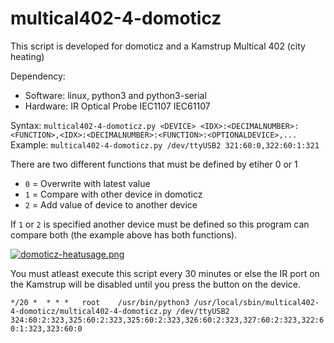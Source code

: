 # multical402-4-domoticz

This script is developed for domoticz and a Kamstrup Multical 402 (city heating)  

Dependency:
 * Software: linux, python3 and python3-serial  
 * Hardware: IR Optical Probe IEC1107 IEC61107  

Syntax:  `multical402-4-domoticz.py <DEVICE> <IDX>:<DECIMALNUMBER>:<FUNCTION>,<IDX>:<DECIMALNUMBER>:<FUNCTION>:<OPTIONALDEVICE>,...`  
Example: `multical402-4-domoticz.py /dev/ttyUSB2 321:60:0,322:60:1:321`

There are two different functions that must be defined by etiher 0 or 1
 * `0` = Overwrite with latest value  
 * `1` = Compare with other device in domoticz
 * `2` = Add value of device to another device  

If `1` or `2` is specified another device must be defined so this program can compare both (the example above has both functions).  

[![domoticz-heatusage.png](https://s14.postimg.org/zd6pmx4vl/domoticz-heatusage.png)](https://postimg.org/image/70b7wgj59/)

You must atleast execute this script every 30 minutes or else the IR port on the Kamstrup will be disabled until you press the button on the device.  

`*/20 *  * * *   root    /usr/bin/python3 /usr/local/sbin/multical402-4-domoticz/multical402-4-domoticz.py /dev/ttyUSB2 324:60:2:323,325:60:2:323,325:60:2:323,326:60:2:323,327:60:2:323,322:60:1:323,323:60:0`
